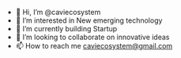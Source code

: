 - 👋 Hi, I’m @caviecosystem
- 👀 I’m interested in New emerging technology
- 🌱 I’m currently building Startup
- 💞️ I’m looking to collaborate on innovative ideas
- 📫 How to reach me caviecosystem@gmail.com

<!---
caviecosystem/caviecosystem is a ✨ special ✨ repository because its `README.md` (this file) appears on your GitHub profile.
You can click the Preview link to take a look at your changes.
--->
